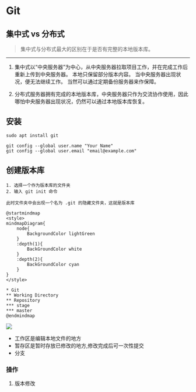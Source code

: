 # Git

## 集中式 vs 分布式

> 集中式与分布式最大的区别在于是否有完整的本地版本库。 
---

1. 集中式以“中央服务器”为中心，从中央服务器拉取项目工作，并在完成工作后重新上传到中央服务器。 本地只保留部分版本内容。 当中央服务器出现状况，便无法继续工作。 当然可以通过定期备份服务器来作保障。 


2. 分布式服务器拥有完成的本地版本库，中央服务器只作为交流协作使用，因此哪怕中央服务器出现状况，仍然可以通过本地版本库恢复。


## 安装
```
sudo apt install git

git config --global user.name "Your Name"
git config --global user.email "email@example.com"
```

## 创建版本库
```
1. 选择一个作为版本库的文件夹
2. 输入 git init 命令

此时文件夹中会出现一个名为 .git 的隐藏文件夹，这就是版本库
```


```plantuml
@startmindmap
<style>
mindmapDiagram{
    node{
        BackgroundColor lightGreen
    }
    :depth(1){
        BackGroundColor white
    }
    :depth(2){
        BackGroundColor cyan
    }
}
</style>

* Git
** Working Directory
** Repository
*** stage
*** master
@endmindmap
```

![](https://i.bmp.ovh/imgs/2022/03/87914ef022ab21d2.png)

- 工作区是编辑本地文件的地方
- 暂存区是暂时存放已修改的地方,修改完成后可一次性提交
- 分支



### 操作

1. 版本修改